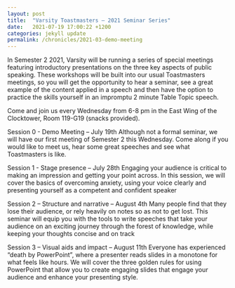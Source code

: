 ```yaml
---
layout: post
title:  "Varsity Toastmasters – 2021 Seminar Series"
date:   2021-07-19 17:00:22 +1200
categories: jekyll update
permalink: /chronicles/2021-03-demo-meeting
---
```


In Semester 2 2021, Varsity will be running a series of special meetings featuring introductory presentations on the three key aspects of public speaking. These workshops will be built into our usual Toastmasters meetings, so you will get the opportunity to hear a seminar, see a great example of the content applied in a speech and then have the option to practice the skills yourself in an impromptu 2 minute Table Topic speech.

Come and join us every Wednesday from 6-8 pm in the East Wing of the Clocktower, Room 119-G19 (snacks provided). 


Session 0 - Demo Meeting – July 19th
Although not a formal seminar, we will have our first meeting of Semester 2 this Wednesday.
Come along if you would like to meet us, hear some great speeches and see what Toastmasters is like.

Session 1 - Stage presence – July 28th
Engaging your audience is critical to making an impression and getting your point across. In this session, we will cover the basics of overcoming anxiety, using your voice clearly and presenting yourself as a competent and confident speaker

Session 2 – Structure and narrative – August 4th
Many people find that they lose their audience, or rely heavily on notes so as not to get lost. This seminar will equip you with the tools to write speeches that take your audience on an exciting journey through the forest of knowledge, while keeping your thoughts concise and on track

Session 3 – Visual aids and impact – August 11th
Everyone has experienced “death by PowerPoint”, where a presenter reads slides in a monotone for what feels like hours. We will cover the three golden rules for using PowerPoint that allow you to create engaging slides that engage your audience and enhance your presenting style.
